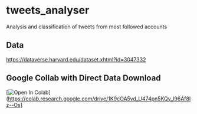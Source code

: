 # tweets_analyser
Analysis and classification of tweets from most followed accounts

## Data
https://dataverse.harvard.edu/dataset.xhtml?id=3047332

## Google Collab with Direct Data Download 
[![Open In Colab](https://colab.research.google.com/assets/colab-badge.svg)](https://colab.research.google.com/drive/1K9cOA5vd_U474pn5KQy_l96Af8lz--Os]

